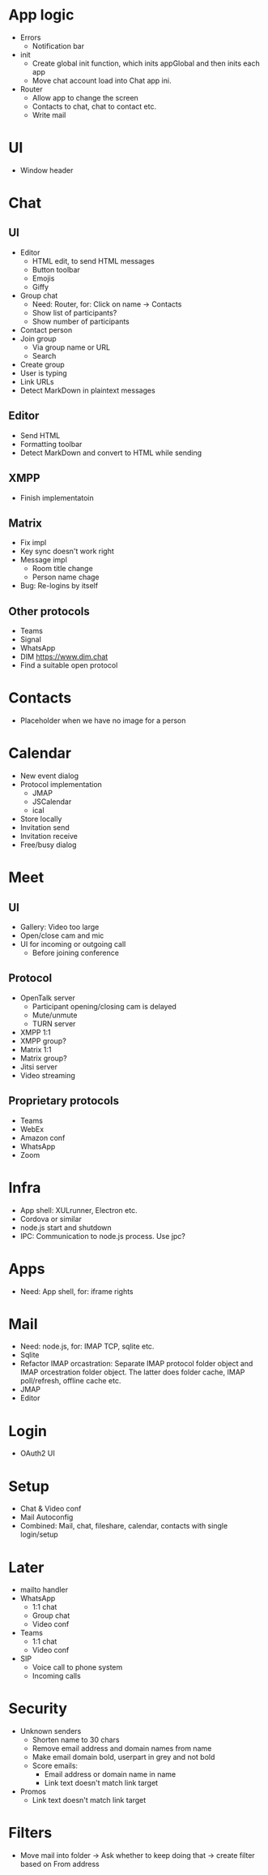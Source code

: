# App logic
* Errors
  * Notification bar
* init
  * Create global init function, which inits appGlobal and then inits each app
  * Move chat account load into Chat app ini.
* Router
  * Allow app to change the screen
  * Contacts to chat, chat to contact etc.
  * Write mail

# UI
* Window header

# Chat
## UI
* Editor
  * HTML edit, to send HTML messages
  * Button toolbar
  * Emojis
  * Giffy
* Group chat
  * Need: Router, for: Click on name -> Contacts
  * Show list of participants?
  * Show number of participants
* Contact person
* Join group
  * Via group name or URL
  * Search
* Create group
* User is typing
* Link URLs
* Detect MarkDown in plaintext messages

## Editor
* Send HTML
* Formatting toolbar
* Detect MarkDown and convert to HTML while sending

## XMPP
* Finish implementatoin

## Matrix
* Fix impl
* Key sync doesn't work right
* Message impl
  * Room title change
  * Person name chage
* Bug: Re-logins by itself

## Other protocols
* Teams
* Signal
* WhatsApp
* DIM <https://www.dim.chat>
* Find a suitable open protocol

# Contacts
* Placeholder when we have no image for a person

# Calendar
* New event dialog
* Protocol implementation
  * JMAP
  * JSCalendar
  * ical
* Store locally
* Invitation send
* Invitation receive
* Free/busy dialog

# Meet
## UI
* Gallery: Video too large
* Open/close cam and mic
* UI for incoming or outgoing call
  * Before joining conference

## Protocol
* OpenTalk server
  * Participant opening/closing cam is delayed
  * Mute/unmute
  * TURN server
* XMPP 1:1
* XMPP group?
* Matrix 1:1
* Matrix group?
* Jitsi server
* Video streaming

## Proprietary protocols
* Teams
* WebEx
* Amazon conf
* WhatsApp
* Zoom

# Infra
* App shell: XULrunner, Electron etc.
* Cordova or similar
* node.js start and shutdown
* IPC: Communication to node.js process. Use jpc?

# Apps
* Need: App shell, for: iframe rights

# Mail
* Need: node.js, for: IMAP TCP, sqlite etc.
* Sqlite
* Refactor IMAP orcastration: Separate IMAP protocol folder object and IMAP orcestration folder object. The latter does folder cache, IMAP poll/refresh, offline cache etc.
* JMAP
* Editor

# Login
* OAuth2 UI

# Setup
* Chat & Video conf
* Mail Autoconfig
* Combined: Mail, chat, fileshare, calendar, contacts with single login/setup

# Later
* mailto handler
* WhatsApp
  * 1:1 chat
  * Group chat
  * Video conf
* Teams
  * 1:1 chat
  * Video conf
* SIP
  * Voice call to phone system
  * Incoming calls

# Security
* Unknown senders
  * Shorten name to 30 chars
  * Remove email address and domain names from name
  * Make email domain bold, userpart in grey and not bold
  * Score emails:
    * Email address or domain name in name
    * Link text doesn't match link target
* Promos
    * Link text doesn't match link target

# Filters
* Move mail into folder -> Ask whether to keep doing that -> create filter based on From address
